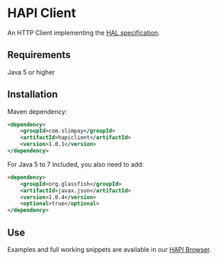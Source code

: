 # HAPI Client

An HTTP Client implementing the [HAL specification](https://tools.ietf.org/html/draft-kelly-json-hal-07).

## Requirements

Java 5 or higher

## Installation

Maven dependency:
```xml
<dependency>
	<groupId>com.slimpay</groupId>
	<artifactId>hapiclient</artifactId>
	<version>1.0.1</version>
</dependency>
```

For Java 5 to 7 included, you also need to add:
```xml
<dependency>
	<groupId>org.glassfish</groupId>
	<artifactId>javax.json</artifactId>
	<version>1.0.4</version>
	<optional>true</optional>
</dependency>
```

## Use

Examples and full working snippets are available in our [HAPI Browser](https://dev.slimpay.com/hapi/browser).
